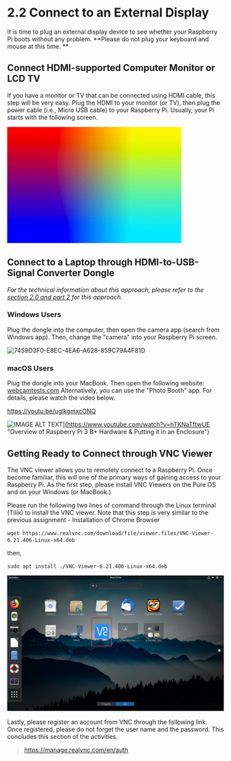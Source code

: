 # 2.2 Connect to an External Display 

It is time to plug an external display device to see whether your Raspberry Pi boots without any problem. **Please do not plug your keyboard and mouse at this time. **

## Connect HDMI-supported Computer Monitor or LCD TV

If you have a monitor or TV that can be connected using HDMI cable, this step will be very easy. Plug the HDMI to your monitor (or TV), then plug the power cable (i.e., Micro USB cable) to your Raspberry Pi. Usually, your Pi starts with the following screen.

![Why is my Raspberry Pi not Booting? (13 tips) – RaspberryTips](images/raspberry-pi-not-booting.jpg)

## Connect to a Laptop through HDMI-to-USB-Signal Converter Dongle

*For the technical information about this approach, please refer to the [section 2.0 and part 2](https://zwentt.github.io/wsu-mis-362/2.0%20Get%20Raspberry%20Pi%203%20B%2B%20Ready#2-understand-what-hdmi-usb-video-signal-converter-dongle-does) for this approach.* 

### Windows Users

Plug the dongle into the computer, then open the camera app (search from Windows app). Then, change the "camera" into your Raspberry Pi screen. 

![7459D3F0-E8EC-4EA6-A628-859C79A4F81D](images/7459D3F0-E8EC-4EA6-A628-859C79A4F81D.GIF)

### macOS Users

Plug the dongle into your MacBook. Then open the following website: [webcamtests.com](https://webcamtests.com/) Alternatively, you can use the "Photo Booth" app. For details, please watch the video below. 

https://youtu.be/uglkgmxcONQ

![IMAGE ALT TEXT](http://img.youtube.com/vi/hTKNaTftwUE/0.jpg)](https://www.youtube.com/watch?v=hTKNaTftwUE "Overview of Raspberry Pi 3 B+ Hardware & Putting it in an Enclosure")



## Getting Ready to Connect through VNC Viewer

The VNC viewer allows you to remotely connect to a Raspberry Pi. Once become familiar, this will one of the primary ways of gaining access to your Raspberry Pi. As the first step, please install VNC Viewers on the Pure OS and on your Windows (or MacBook.)

Please run the following two lines of command through the Linux terminal (Tilix) to install the VNC viewer. Note that this step is very similar to the previous assignment - Installation of Chrome Browser

```shell
wget https://www.realvnc.com/download/file/viewer.files/VNC-Viewer-6.21.406-Linux-x64.deb
```

then, 

```shell
sudo apt install ./VNC-Viewer-6.21.406-Linux-x64.deb
```

![image-20210909013638404](images/image-20210909013638404-16311694009242-16311694355673.png)

Lastly, please register an account from VNC through the following link. Once registered, please do not forget the user name and the password. This concludes this section of the activities.

> https://manage.realvnc.com/en/auth
